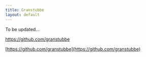 ```yaml
---
title: Granstubbe
layout: default
---
```


To be updated...

https://github.com/granstubbe

[https://github.com/granstubbe](https://github.com/granstubbe)
